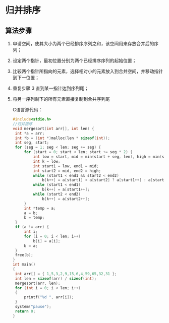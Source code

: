 # 归并排序

## 算法步骤

1. 申请空间，使其大小为两个已经排序序列之和，该空间用来存放合并后的序列；

2. 设定两个指针，最初位置分别为两个已经排序序列的起始位置；

3. 比较两个指针所指向的元素，选择相对小的元素放入到合并空间，并移动指针到下一位置；

4. 重复步骤 3 直到某一指针达到序列尾；

5. 将另一序列剩下的所有元素直接复制到合并序列尾

   C语言源代码：

   ~~~c
   #include<stdio.h>
   //归并排序
   void mergesort(int arr[], int len) {
   	int *a = arr;
   	int *b = (int *)malloc(len * sizeof(int));
   	int seg, start;
   	for (seg = 1; seg < len; seg += seg) {
   		for (start = 0; start < len; start += seg * 2) {
   			int low = start, mid = min(start + seg, len), high = min(start + seg * 2, len);
   			int k = low;
   			int start1 = low, end1 = mid;
   			int start2 = mid, end2 = high;
   			while (start1 < end1 && start2 < end2)
   				b[k++] = a[start1] < a[start2] ? a[start1++] : a[start2++];
   			while (start1 < end1)
   				b[k++] = a[start1++];
   			while (start2 < end2)
   				b[k++] = a[start2++];
   		}
   		int *temp = a;
   		a = b;
   		b = temp;
   	}
   	if (a != arr) {
   		int i;
   		for (i = 0; i < len; i++)
   			b[i] = a[i];
   		b = a;
   	}
   	free(b);
   }
   int main()
   {
   	int arr[] = { 1,5,3,2,9,15,6,4,59,65,32,31 };
   	int len = sizeof(arr) / sizeof(int);
   	mergesort(arr, len);
   	for (int i = 0; i < len; i++)
   	{
   		printf("%d ", arr[i]);
   	}
   	system("pause");
   	return 0;
   }
   ~~~

   

   